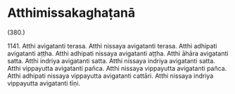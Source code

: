 

# Atthimissakaghaṭanā







(380.)

1141\. Atthi avigatanti terasa. Atthi nissaya avigatanti terasa. Atthi adhipati avigatanti aṭṭha. Atthi adhipati nissaya avigatanti aṭṭha. Atthi āhāra avigatanti satta. Atthi indriya avigatanti satta. Atthi nissaya indriya avigatanti satta. Atthi vippayutta avigatanti pañca. Atthi nissaya vippayutta avigatanti pañca. Atthi adhipati nissaya vippayutta avigatanti cattāri. Atthi nissaya indriya vippayutta avigatanti tīṇi.



